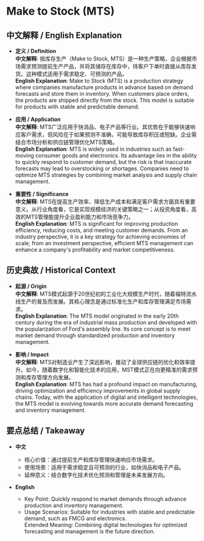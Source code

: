 # Make to Stock (MTS)

## 中文解释 / English Explanation

* **定义 / Definition**  
  **中文解释**: 按库存生产（Make to Stock, MTS）是一种生产策略，企业根据市场需求预测提前生产产品，并将其储存在库存中，待客户下单时直接从库存发货。这种模式适用于需求稳定、可预测的产品。  
  **English Explanation**: Make to Stock (MTS) is a production strategy where companies manufacture products in advance based on demand forecasts and store them in inventory. When customers place orders, the products are shipped directly from the stock. This model is suitable for products with stable and predictable demand.

* **应用 / Application**  
  **中文解释**: MTS广泛应用于快消品、电子产品等行业。其优势在于能够快速响应客户需求，但风险在于如果预测不准确，可能导致库存积压或短缺。企业需结合市场分析和供应链管理优化MTS策略。  
  **English Explanation**: MTS is widely used in industries such as fast-moving consumer goods and electronics. Its advantage lies in the ability to quickly respond to customer demand, but the risk is that inaccurate forecasts may lead to overstocking or shortages. Companies need to optimize MTS strategies by combining market analysis and supply chain management.

* **重要性 / Significance**  
  **中文解释**: MTS在提高生产效率、降低生产成本和满足客户需求方面具有重要意义。从行业角度看，它是实现规模经济的关键策略之一；从投资角度看，高效的MTS管理能提升企业盈利能力和市场竞争力。  
  **English Explanation**: MTS is significant for improving production efficiency, reducing costs, and meeting customer demands. From an industry perspective, it is a key strategy for achieving economies of scale; from an investment perspective, efficient MTS management can enhance a company's profitability and market competitiveness.

## 历史典故 / Historical Context

* **起源 / Origin**  
  **中文解释**: MTS模式起源于20世纪初的工业化大规模生产时代，随着福特流水线生产的普及而发展。其核心理念是通过标准化生产和库存管理满足市场需求。  
  **English Explanation**: The MTS model originated in the early 20th century during the era of industrial mass production and developed with the popularization of Ford's assembly line. Its core concept is to meet market demand through standardized production and inventory management.

* **影响 / Impact**  
  **中文解释**: MTS对制造业产生了深远影响，推动了全球供应链的优化和效率提升。如今，随着数字化和智能化技术的应用，MST模式正在向更精准的需求预测和库存管理方向发展。  
  **English Explanation**: MTS has had a profound impact on manufacturing, driving optimization and efficiency improvements in global supply chains. Today, with the application of digital and intelligent technologies, the MTS model is evolving towards more accurate demand forecasting and inventory management.

## 要点总结 / Takeaway

* **中文**  
  - 核心价值：通过提前生产和库存管理快速响应市场需求。  
  - 使用场景：适用于需求稳定且可预测的行业，如快消品和电子产品。  
  - 延伸意义：结合数字化技术优化预测和管理是未来发展方向。

* **English**  
  - Key Point: Quickly respond to market demands through advance production and inventory management.  
  - Usage Scenarios: Suitable for industries with stable and predictable demand, such as FMCG and electronics.  
Extended Meaning: Combining digital technologies for optimized forecasting and management is the future direction.